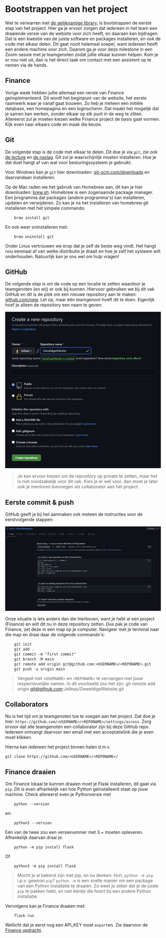 # Bootstrappen van het project

Niet te verwarren met [de gelijknamige library](https://getbootstrap.com/), is bootstrappen de eerste stap van het project. Hier ga je ervoor zorgen dat iedereen in het team een draaiende versie van de website voor zich heeft, en daaraan kan bijdragen. Dat is een kwestie van de juiste software en packages installeren, en ook de code met elkaar delen. Dit gaat nooit helemaal soepel, want iedereen heeft een andere machine voor zich. Daarom ga je voor deze milestone in een Zoom-sessie met je teamgenoten zodat jullie elkaar kunnen helpen. Kom je er nou niet uit, dan is het direct taak om contact met een assistent op te nemen via de hands.


## Finance

Vorige week hebben jullie allemaal een versie van Finance geïmplementeerd. Dit wordt het beginpunt van de website, het eerste raamwerk waar je vanaf gaat bouwen. Zo heb je meteen een initiële database, een homepagina en een loginscherm. Dat maakt het mogelijk dat je samen kan werken, zonder elkaar op elk punt in de weg te zitten. Allereerst zul je moeten kiezen welke Finance project de basis gaat vormen. Kijk even naar elkaars code en maak die keuze.


## Git

De volgende stap is de code met elkaar te delen. Dit doe je via `git`, zie ook [de lecture](/lectures/git) en [de naslag](/naslag/git). Git zul je waarschijnlijk moeten installeren. Hoe je dat doet hangt af van wat voor besturingssysteem je gebruikt. 

Voor Windows kan je `git` hier downloaden: [git-scm.com/downloads](https://git-scm.com/downloads) en daarvandaan installeren. 

Op de Mac raden we het gebruik van Homebrew aan, dit kan je hier downloaden: [brew.sh](https://brew.sh/). Homebrew is een zogenaamde package manager. Een programma dat packages (andere programma's) kan installeren, updaten en verwijderen. Zo kan je na het installeren van homebrew git installeren met het simpele commando:

        brew install git

En ook weer oninstalleren met:

        brew uninstall git

Onder Linux vertrouwen we erop dat je zelf de beste weg vindt. Het hangt nou eenmaal af van welke distributie je draait en hoe je zelf het systeem wilt onderhouden. Natuurlijk kan je ons wel om hulp vragen!


## GitHub

De volgende stap is om de code op een locatie te zetten waardoor je teamgenoten (en wij) er ook bij kunnen. Hiervoor gebruiken we bij dit vak GitHub en dit is de plek om een nieuwe repository aan te maken: [github.com/new](https://github.com/new). Let op, maar één teamgenoot hoeft dit te doen. Eigenlijk hoef je alleen de repository een naam te geven:

![new repo](githubnew.png)

> Je kan ervoor kiezen om de repository op private te zetten, maar het is niet noodzakelijk voor dit vak. Kies je er wel voor, dan moet je later ook je mentoren toevoegen als collaborator aan het project.


## Eerste commit & push

GitHub geeft je bij het aanmaken ook meteen de instructies voor de eerstvolgende stappen:

![eerste push](firstpush.png)

Onze situatie is iets anders dan die hierboven, want je hebt al een project (Finance) en wilt dit nu in deze repository zetten. Dus pak je code van Finance, zet deze in een map op je computer. Navigeer met je terminal naar die map en draai daar de volgende commando's:

        git init
        git add .
        git commit -m "first commit"
        git branch -M main
        git remote add origin git@github.com:<USERNAME>/<REPONAME>.git
        git push -u origin main

> Vergeet niet `<USERNAME>` en `<REPONAME>` te vervangen met jouw respectievelijke namen. In dit voorbeeld zou het zijn: git remote add origin git@github.com:Jelleas/GeweldigeWebsite.git


## Collaborators

Nu is het tijd om je teamgenoten toe te voegen aan het project. Dat doe je hier: `https://github.com/<USERNAME>/<REPONAME>/settings/access`. Zorg ervoor dat alle teamgenoten een collaborator zijn bij deze GitHub repo. Iedereen ontvangt daarvoor een email met een acceptatielink die je even moet klikken.

Hierna kan iedereen het project binnen halen d.m.v.

    git clone https://github.com/<USERNAME>/<REPONAME>/


## Finance draaien

Om Finance lokaal te kunnen draaien moet je Flask installeren, dit gaat via `pip`. Dit is even afhankelijk van hoe Python geïnstalleerd staat op jouw machine. Check allereerst even je Pythonversie met

        python --version

en:

        python3 --version

Eén van de twee zou een versienummer met 3.+ moeten opleveren. Afhankelijk daarvan draai je:


        python -m pip install flask

Of

        python3 -m pip install flask

> Mocht je al bekend zijn met pip, en nu denken: Huh, `python -m pip` i.p.v. gewoon `pip`? `python -m` is een snelle manier om een package van een Python installatie te draaien. Zo weet je zeker dat je de juiste `pip` te pakken hebt, en niet ééntje die hoort bij een andere Python installatie.

Vervolgens kan je Finance draaien met:

        flask run

Wellicht dat je eerst nog een API_KEY moet `export`en. Zie daarvoor de [Finance opdracht](/problems/finance).